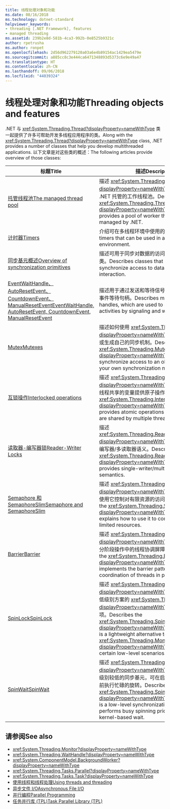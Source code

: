 ```yaml
---
title: 线程处理对象和功能
ms.date: 08/16/2018
ms.technology: dotnet-standard
helpviewer_keywords:
- threading [.NET Framework], features
- managed threading
ms.assetid: 239b2e8d-581b-4ca3-992b-0e8525b9321c
author: rpetrusha
ms.author: ronpet
ms.openlocfilehash: 2d56d962279120a03a6e4b89154ac1429ea5479e
ms.sourcegitcommit: a885cc8c3e444ca6471348893d5373c6e9e49a47
ms.translationtype: HT
ms.contentlocale: zh-CN
ms.lasthandoff: 09/06/2018
ms.locfileid: "44039324"
---
```

# <a name="threading-objects-and-features"></a><span data-ttu-id="aa4c1-102">线程处理对象和功能</span><span class="sxs-lookup"><span data-stu-id="aa4c1-102">Threading objects and features</span></span>

<span data-ttu-id="aa4c1-103">.NET 与 <xref:System.Threading.Thread?displayProperty=nameWithType> 类一起提供了许多可帮助开发多线程应用程序的类。</span><span class="sxs-lookup"><span data-stu-id="aa4c1-103">Along with the <xref:System.Threading.Thread?displayProperty=nameWithType> class, .NET provides a number of classes that help you develop multithreaded applications.</span></span> <span data-ttu-id="aa4c1-104">以下文章是对这些类的概述：</span><span class="sxs-lookup"><span data-stu-id="aa4c1-104">The following articles provide overview of those classes:</span></span>

|<span data-ttu-id="aa4c1-105">标题</span><span class="sxs-lookup"><span data-stu-id="aa4c1-105">Title</span></span>|<span data-ttu-id="aa4c1-106">描述</span><span class="sxs-lookup"><span data-stu-id="aa4c1-106">Description</span></span>|  
|-----------|-----------------|  
|[<span data-ttu-id="aa4c1-107">托管线程池</span><span class="sxs-lookup"><span data-stu-id="aa4c1-107">The managed thread pool</span></span>](the-managed-thread-pool.md)|<span data-ttu-id="aa4c1-108">描述 <xref:System.Threading.ThreadPool?displayProperty=nameWithType> 类，它提供由 .NET 托管的工作线程池。</span><span class="sxs-lookup"><span data-stu-id="aa4c1-108">Describes the <xref:System.Threading.ThreadPool?displayProperty=nameWithType> class, which provides a pool of worker threads that are managed by .NET.</span></span>|  
|[<span data-ttu-id="aa4c1-109">计时器</span><span class="sxs-lookup"><span data-stu-id="aa4c1-109">Timers</span></span>](timers.md)|<span data-ttu-id="aa4c1-110">介绍可在多线程环境中使用的计时器。</span><span class="sxs-lookup"><span data-stu-id="aa4c1-110">Describes timers that can be used in a multithreaded environment.</span></span>|
|[<span data-ttu-id="aa4c1-111">同步基元概述</span><span class="sxs-lookup"><span data-stu-id="aa4c1-111">Overview of synchronization primitives</span></span>](overview-of-synchronization-primitives.md)|<span data-ttu-id="aa4c1-112">描述可用于同步对数据的访问或控制线程交互的类。</span><span class="sxs-lookup"><span data-stu-id="aa4c1-112">Describes classes that can be used to synchronize access to data or control thread interaction.</span></span>|
|[<span data-ttu-id="aa4c1-113">EventWaitHandle、AutoResetEvent、CountdownEvent、ManualResetEvent</span><span class="sxs-lookup"><span data-stu-id="aa4c1-113">EventWaitHandle, AutoResetEvent, CountdownEvent, ManualResetEvent</span></span>](eventwaithandle-autoresetevent-countdownevent-manualresetevent.md)|<span data-ttu-id="aa4c1-114">描述用于通过发送和等待信号同步线程活动的托管事件等待句柄。</span><span class="sxs-lookup"><span data-stu-id="aa4c1-114">Describes managed event wait handles, which are used to synchronize thread activities by signaling and waiting for signals.</span></span>|
|[<span data-ttu-id="aa4c1-115">Mutex</span><span class="sxs-lookup"><span data-stu-id="aa4c1-115">Mutexes</span></span>](mutexes.md)|<span data-ttu-id="aa4c1-116">描述如何使用 <xref:System.Threading.Mutex?displayProperty=nameWithType> 同步访问对象或生成自己的同步机制。</span><span class="sxs-lookup"><span data-stu-id="aa4c1-116">Describes how to use a <xref:System.Threading.Mutex?displayProperty=nameWithType> to synchronize access to an object or to build your own synchronization mechanisms.</span></span>|
|[<span data-ttu-id="aa4c1-117">互锁操作</span><span class="sxs-lookup"><span data-stu-id="aa4c1-117">Interlocked operations</span></span>](interlocked-operations.md)|<span data-ttu-id="aa4c1-118">描述 <xref:System.Threading.Interlocked?displayProperty=nameWithType> 类，它为多个线程共享的变量提供原子操作。</span><span class="sxs-lookup"><span data-stu-id="aa4c1-118">Describes the <xref:System.Threading.Interlocked?displayProperty=nameWithType> class, which provides atomic operations for variables that are shared by multiple threads.</span></span>|
|[<span data-ttu-id="aa4c1-119">读取器-编写器锁</span><span class="sxs-lookup"><span data-stu-id="aa4c1-119">Reader-Writer Locks</span></span>](reader-writer-locks.md)|<span data-ttu-id="aa4c1-120">描述 <xref:System.Threading.ReaderWriterLockSlim?displayProperty=nameWithType> 类，它提供单编写器/多读取器语义。</span><span class="sxs-lookup"><span data-stu-id="aa4c1-120">Describes the <xref:System.Threading.ReaderWriterLockSlim?displayProperty=nameWithType> class, which provides single-writer/multiple-reader semantics.</span></span>|
|[<span data-ttu-id="aa4c1-121">Semaphore 和 SemaphoreSlim</span><span class="sxs-lookup"><span data-stu-id="aa4c1-121">Semaphore and SemaphoreSlim</span></span>](semaphore-and-semaphoreslim.md)|<span data-ttu-id="aa4c1-122">描述 <xref:System.Threading.Semaphore?displayProperty=nameWithType> 类并说明如何使用它控制对有限资源的访问权限。</span><span class="sxs-lookup"><span data-stu-id="aa4c1-122">Describes the <xref:System.Threading.Semaphore?displayProperty=nameWithType> class and explains how to use it to control access to limited resources.</span></span>|
|[<span data-ttu-id="aa4c1-123">Barrier</span><span class="sxs-lookup"><span data-stu-id="aa4c1-123">Barrier</span></span>](barrier.md)|<span data-ttu-id="aa4c1-124">描述 <xref:System.Threading.Barrier?displayProperty=nameWithType> 类，它可实现分阶段操作中的线程协调屏障模式。</span><span class="sxs-lookup"><span data-stu-id="aa4c1-124">Describes the <xref:System.Threading.Barrier?displayProperty=nameWithType> class that implements the barrier pattern for coordination of threads in phased operations.</span></span>|
|[<span data-ttu-id="aa4c1-125">SpinLock</span><span class="sxs-lookup"><span data-stu-id="aa4c1-125">SpinLock</span></span>](spinlock.md)|<span data-ttu-id="aa4c1-126">描述 <xref:System.Threading.SpinLock?displayProperty=nameWithType> 类，它是某些低级别方案的 <xref:System.Threading.Monitor?displayProperty=nameWithType> 类的轻型替代项。</span><span class="sxs-lookup"><span data-stu-id="aa4c1-126">Describes the <xref:System.Threading.SpinLock?displayProperty=nameWithType> class, which is a lightweight alternative to the <xref:System.Threading.Monitor?displayProperty=nameWithType> class for certain low-level scenarios.</span></span>|
|[<span data-ttu-id="aa4c1-127">SpinWait</span><span class="sxs-lookup"><span data-stu-id="aa4c1-127">SpinWait</span></span>](spinwait.md)|<span data-ttu-id="aa4c1-128">描述 <xref:System.Threading.SpinWait?displayProperty=nameWithType> 类，它是一个级别较低的同步基元，可在启动基于内核的等待之前执行忙碌的旋转。</span><span class="sxs-lookup"><span data-stu-id="aa4c1-128">Describes the <xref:System.Threading.SpinWait?displayProperty=nameWithType> class, which is a low-level synchronization primitive that performs busy spinning prior to initiating a kernel-based wait.</span></span>|

## <a name="see-also"></a><span data-ttu-id="aa4c1-129">请参阅</span><span class="sxs-lookup"><span data-stu-id="aa4c1-129">See also</span></span>

- <xref:System.Threading.Monitor?displayProperty=nameWithType>
- <xref:System.Threading.WaitHandle?displayProperty=nameWithType>
- <xref:System.ComponentModel.BackgroundWorker?displayProperty=nameWithType>
- <xref:System.Threading.Tasks.Parallel?displayProperty=nameWithType>
- <xref:System.Threading.Tasks.Task?displayProperty=nameWithType>
- [<span data-ttu-id="aa4c1-130">使用线程和线程处理</span><span class="sxs-lookup"><span data-stu-id="aa4c1-130">Using threads and threading</span></span>](using-threads-and-threading.md)
- [<span data-ttu-id="aa4c1-131">异步文件 I/O</span><span class="sxs-lookup"><span data-stu-id="aa4c1-131">Asynchronous File I/O</span></span>](../io/asynchronous-file-i-o.md)
- [<span data-ttu-id="aa4c1-132">并行编程</span><span class="sxs-lookup"><span data-stu-id="aa4c1-132">Parallel Programming</span></span>](../parallel-programming/index.md)
- [<span data-ttu-id="aa4c1-133">任务并行库 (TPL)</span><span class="sxs-lookup"><span data-stu-id="aa4c1-133">Task Parallel Library (TPL)</span></span>](../parallel-programming/task-parallel-library-tpl.md)
